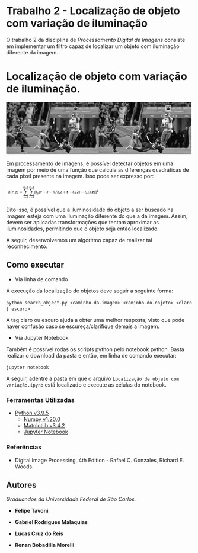 # Trabalho 2 - Localização de objeto com variação de iluminação

O trabalho 2 da disciplina de *Processamento Digital de Imagens* consiste em implementar um filtro capaz de localizar um objeto com iluminação diferente da imagem.

# Localização de objeto com variação de iluminação.

<img src="images/MahomesPassPng.png" alt="Mahomes Pass" style="width: 250px;"><img src="images/ObjLocated.png" alt="Mahomes Pass Located" style="width: 250px;">

Em processamento de imagens, é possível detectar objetos em uma imagem por meio de uma função que calcula as diferenças quadráticas de cada pixel presente na imagem. Isso pode ser expresso por:

<img src="images/DiferencasQuadraticas.png" alt="Diferença Quadrática" style="width: 250px;">

Dito isso, é possível que a iluminosidade do objeto a ser buscado na imagem esteja com uma iluminação diferente do que a da imagem. Assim, devem ser aplicadas transformações que tentam aproximar as iluminosidades, permitindo que o objeto seja então localizado.

A seguir, desenvolvemos um algoritmo capaz de realizar tal reconhecimento.


## Como executar

- Via linha de comando

A execução da localização de objetos deve seguir a seguinte forma:

`python search_object.py <caminho-da-imagem> <caminho-do-objeto> <claro | escuro>`

A tag claro ou escuro ajuda a obter uma melhor resposta, visto que pode haver confusão caso se escureça/clarifique demais a imagem.

- Via Jupyter Notebook

Também é possível rodas os scripts python pelo notebook python. Basta realizar o download da pasta e então, em linha de comando executar:

`jupyter notebook`

A seguir, adentre a pasta em que o arquivo `Localização de objeto com variação.ipynb` está localizado e execute as células do notebook.

### Ferramentas Utilizadas

- [Python v3.9.5](https://www.python.org/)
    - [Numpy v1.20.0](https://numpy.org/)
    - [Matplotlib v3.4.2](https://matplotlib.org/)
    - [Jupyter Notebook](https://jupyter.org/index.html)

### Referências

- Digital Image Processing, 4th Edition - Rafael C. Gonzales, Richard E. Woods.

## Autores

*Graduandos da Universidade Federal de São Carlos.*

- **Felipe Tavoni**

- **Gabriel Rodrigues Malaquias**

- **Lucas Cruz do Reis**

- **Renan Bobadilla Morelli**
